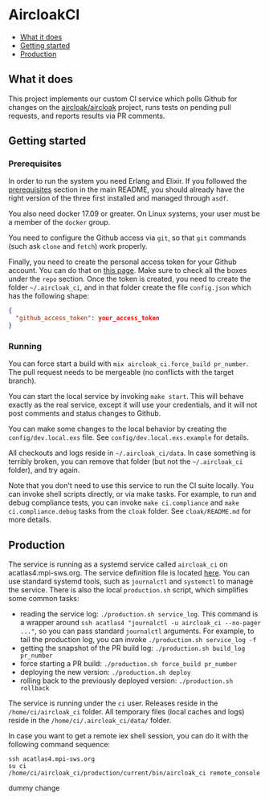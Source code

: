 # AircloakCI

- [What it does](#what-it-does)
- [Getting started](#getting-started)
- [Production](#production)

## What it does

This project implements our custom CI service which polls Github for changes on the [aircloak/aircloak](https://github.com/aircloak/aircloak) project, runs tests on pending pull requests, and reports results via PR comments.


## Getting started

### Prerequisites

In order to run the system you need Erlang and Elixir. If you followed the [prerequisites](../README.md#prerequisites) section in the main README, you should already have the right version of the three first installed and managed through `asdf`.

You also need docker 17.09 or greater. On Linux systems, your user must be a member of the `docker` group.

You need to configure the Github access via `git`, so that `git` commands (such ask `clone` and `fetch`) work properly.

Finally, you need to create the personal access token for your Github account. You can do that on [this page](https://github.com/settings/tokens). Make sure to check all the boxes under the `repo` section. Once the token is created, you need to create the folder `~/.aircloak_ci`, and in that folder create the file `config.json` which has the following shape:

```json
{
  "github_access_token": your_access_token
}

```

### Running

You can force start a build with `mix aircloak_ci.force_build pr_number`. The pull request needs to be mergeable (no conflicts with the target branch).

You can start the local service by invoking `make start`. This will behave exactly as the real service, except it will use your credentials, and it will not post comments and status changes to Github.

You can make some changes to the local behavior by creating the `config/dev.local.exs` file. See `config/dev.local.exs.example` for details.

All checkouts and logs reside in `~/.aircloak_ci/data`. In case something is terribly broken, you can remove that folder (but not the `~/.aircloak_ci` folder), and try again.

Note that you don't need to use this service to run the CI suite locally. You can invoke shell scripts directly, or via make tasks. For example, to run and debug compliance tests, you can invoke `make ci.compliance` and `make ci.compliance.debug` tasks from the `cloak` folder. See `cloak/README.md` for more details.


## Production

The service is running as a systemd service called `aircloak_ci` on acatlas4.mpi-sws.org. The service definition file is located [here](./production/aircloak_ci.service). You can use standard systemd tools, such as `journalctl` and `systemctl` to manage the service. There is also the local `production.sh` script, which simplifies some common tasks:

- reading the service log: `./production.sh service_log`. This command is a wrapper around `ssh acatlas4 "journalctl -u aircloak_ci --no-pager ..."`, so you can pass standard `journalctl` arguments. For example, to tail the production log, you can invoke `./production.sh service_log -f`
- getting the snapshot of the PR build log: `./production.sh build_log pr_number`
- force starting a PR build: `./production.sh force_build pr_number`
- deploying the new version: `./production.sh deploy`
- rolling back to the previously deployed version: `./production.sh rollback`

The service is running under the `ci` user. Releases reside in the `/home/ci/aircloak_ci` folder. All temporary files (local caches and logs) reside in the `/home/ci/.aircloak_ci/data/` folder.

In case you want to get a remote iex shell session, you can do it with the following command sequence:

```
ssh acatlas4.mpi-sws.org
su ci
/home/ci/aircloak_ci/production/current/bin/aircloak_ci remote_console
```

dummy change
